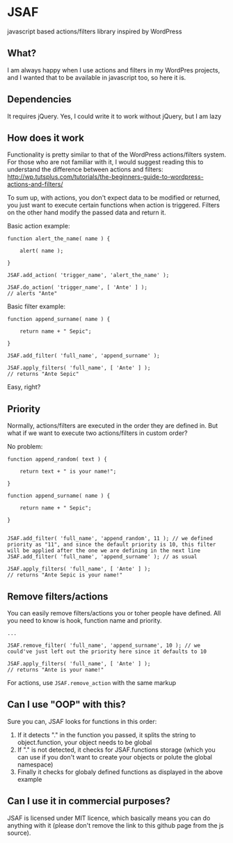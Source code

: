 JSAF
====

javascript based actions/filters library inspired by WordPress

## What?
I am always happy when I use actions and filters in my WordPres projects, and I wanted that to be available in javascript too, so here it is.

## Dependencies
It requires jQuery. Yes, I could write it to work without jQuery, but I am lazy

## How does it work
Functionality is pretty similar to that of the WordPress actions/filters system. For those who are not familiar with it, I would suggest reading this to understand the difference between actions and filters: http://wp.tutsplus.com/tutorials/the-beginners-guide-to-wordpress-actions-and-filters/

To sum up, with actions, you don't expect data to be modified or returned, you just want to execute certain functions when action is triggered. Filters on the other hand modify the passed data and return it.

Basic action example:

	function alert_the_name( name ) {

		alert( name );

	}

	JSAF.add_action( 'trigger_name', 'alert_the_name' );

	JSAF.do_action( 'trigger_name', [ 'Ante' ] );
	// alerts "Ante"

Basic filter example:

	function append_surname( name ) {

		return name + " Sepic";

	}

	JSAF.add_filter( 'full_name', 'append_surname' );

	JSAF.apply_filters( 'full_name', [ 'Ante' ] );
	// returns "Ante Sepic"

Easy, right?

## Priority
Normally, actions/filters are executed in the order they are defined in. But what if we want to execute two actions/filters in custom order?

No problem:

	function append_random( text ) {

		return text + " is your name!";

	}

	function append_surname( name ) {

		return name + " Sepic";

	}


	JSAF.add_filter( 'full_name', 'append_random', 11 ); // we defined priority as "11", and since the default priority is 10, this filter will be applied after the one we are defining in the next line
	JSAF.add_filter( 'full_name', 'append_surname' ); // as usual

	JSAF.apply_filters( 'full_name', [ 'Ante' ] );
	// returns "Ante Sepic is your name!"

## Remove filters/actions
You can easily remove filters/actions you or toher people have defined. All you need to know is hook, function name and priority.
	
	...

	JSAF.remove_filter( 'full_name', 'append_surname', 10 ); // we could've just left out the priority here since it defaults to 10

	JSAF.apply_filters( 'full_name', [ 'Ante' ] );
	// returns "Ante is your name!"

For actions, use `JSAF.remove_action` with the same markup

## Can I use "OOP" with this?
Sure you can, JSAF looks for functions in this order:

1. If it detects "." in the function you passed, it splits the string to object.function, your object needs to be global
2. If "." is not detected, it checks for JSAF.functions storage (which you can use if you don't want to create your objects or polute the global namespace)
3. Finally it checks for globaly defined functions as displayed in the above example

## Can I use it in commercial purposes?
JSAF is licensed under MIT licence, which basically means you can do anything with it (please don't remove the link to this github page from the js source).